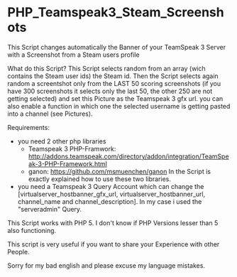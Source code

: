 # PHP_Teamspeak3_Steam_Screenshots
This Script changes automatically the Banner of your TeamSpeak 3 Server with a Screenshot from a Steam users profile

What do this Script?
  This Script selects random from an array (wich contains the Steam user ids) the Steam id. Then the Script selects again random a screentshot only from the LAST 50 scoring screenshots (if you have 300 screenshots it selects only the last 50, the other 250 are not getting selected) and set this Picture as the Teamspeak 3 gfx url. you can also enable a function in which one the selected username is getting pasted into a channel (see Pictures).

Requirements:
- you need 2 other php libraries
  - Teamspeak 3 PHP-Framwork: http://addons.teamspeak.com/directory/addon/integration/TeamSpeak-3-PHP-Framework.html
  - ganon: https://github.com/msmuenchen/ganon
In the Script is exactly explained how to use these two libraries.
- you need a Teamspeak 3 Query Account which can change the [virtualserver_hostbanner_gfx_url, virtualserver_hostbanner_url, channel_name and channel_description]. In my case i used the "serveradmin" Query.

This Script works with PHP 5. I don't know if PHP Versions lesser than 5 also functioning.

This script is very useful if you want to share your Experience with other People.

Sorry for my bad english and please excuse my language mistakes.
